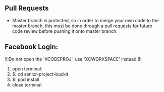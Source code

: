 ## Pull Requests
- Master branch is protected, so in order to merge your own code to the master branch, this must be done through a pull requests for future code review before pushing it onto master branch.

## Facebook Login:
!!!Do not open the 'XCODEPROJ', use 'XCWORKSPACE' instead !!!
1. open terminal:
2. $: cd senior-project-buckit
3. $: pod install
4. close terminal
